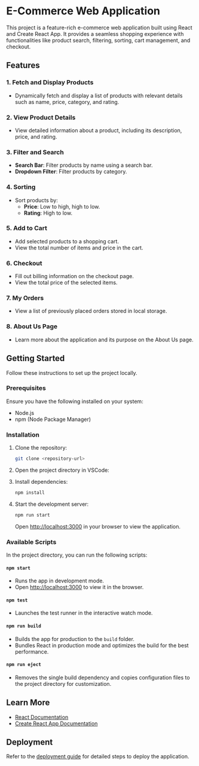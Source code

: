 # E-Commerce Web Application

This project is a feature-rich e-commerce web application built using React and Create React App. It provides a seamless shopping experience with functionalities like product search, filtering, sorting, cart management, and checkout.

## Features

### 1. Fetch and Display Products
- Dynamically fetch and display a list of products with relevant details such as name, price, category, and rating.

### 2. View Product Details
- View detailed information about a product, including its description, price, and rating.

### 3. Filter and Search
- **Search Bar**: Filter products by name using a search bar.
- **Dropdown Filter**: Filter products by category.

### 4. Sorting
- Sort products by:
  - **Price**: Low to high, high to low.
  - **Rating**: High to low.

### 5. Add to Cart
- Add selected products to a shopping cart.
- View the total number of items and price in the cart.

### 6. Checkout
- Fill out billing information on the checkout page.
- View the total price of the selected items.

### 7. My Orders
- View a list of previously placed orders stored in local storage.

### 8. About Us Page
- Learn more about the application and its purpose on the About Us page.

## Getting Started

Follow these instructions to set up the project locally.

### Prerequisites

Ensure you have the following installed on your system:
- Node.js
- npm (Node Package Manager)

### Installation

1. Clone the repository:
   ```bash
   git clone <repository-url>
   ```

2. Open the project directory in VSCode:
 
3. Install dependencies:
   ```bash
   npm install
   ```

4. Start the development server:
   ```bash
   npm run start
   ```

   Open [http://localhost:3000](http://localhost:3000) in your browser to view the application.

### Available Scripts

In the project directory, you can run the following scripts:

#### `npm start`
- Runs the app in development mode.
- Open [http://localhost:3000](http://localhost:3000) to view it in the browser.

#### `npm test`
- Launches the test runner in the interactive watch mode.

#### `npm run build`
- Builds the app for production to the `build` folder.
- Bundles React in production mode and optimizes the build for the best performance.

#### `npm run eject`
- Removes the single build dependency and copies configuration files to the project directory for customization.

## Learn More

- [React Documentation](https://reactjs.org/)
- [Create React App Documentation](https://facebook.github.io/create-react-app/docs/getting-started)

## Deployment

Refer to the [deployment guide](https://facebook.github.io/create-react-app/docs/deployment) for detailed steps to deploy the application.


